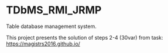 # TDbMS_RMI_JRMP
Table database management system.

This project presents the solution of steps 2-4 (30var) from task:
https://magistrs2016.github.io/
